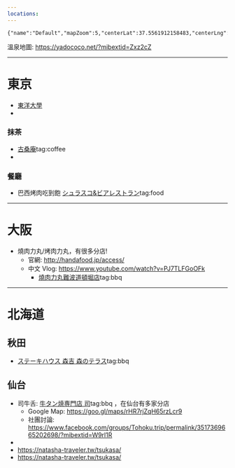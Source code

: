 ```yaml
---
locations: 
---
```


```mapview
{"name":"Default","mapZoom":5,"centerLat":37.5561912158483,"centerLng":138.35449397563937,"query":"","chosenMapSource":0}
```

溫泉地圖: https://yadococo.net/?mibextid=Zxz2cZ

---
# 東京

- [東洋大學](geo:35.7227395,139.7502677)
- 
### 抹茶
- [古桑庵](geo:35.6106826,139.6685775)tag:coffee 
- 
### 餐廳
- 巴西烤肉吃到飽 [シュラスコ&ビアレストラン](geo:35.6775599,139.7693144)tag:food 


---
# 大阪
- 燒肉力丸/烤肉力丸，有很多分店!
	- 官網: http://handafood.jp/access/
	- 中文 Vlog:  https://www.youtube.com/watch?v=PJ7TLFGoOFk
		- [燒肉力丸難波道頓堀店](geo:34.668604,135.4985534)tag:bbq

---


# 北海道
## 秋田
- [ステーキハウス 森吉 森のテラス](geo:40.0898909,140.4098114)tag:bbq

## 仙台
- 司牛舌: [牛タン焼専門店 司](geo:38.2636452,140.8705123)tag:bbq ，在仙台有多家分店
	- Google Map: https://goo.gl/maps/rHR7rjZqH65rzLcr9
	- 社團討論: https://www.facebook.com/groups/Tohoku.trip/permalink/3517369665202698/?mibextid=W9rl1R
- 
- https://natasha-traveler.tw/tsukasa/
- https://natasha-traveler.tw/tsukasa/